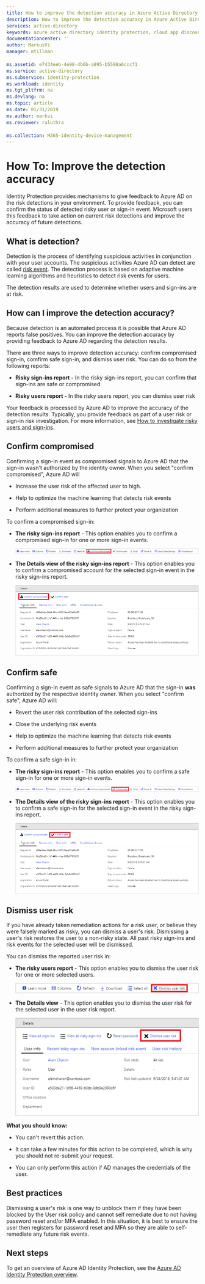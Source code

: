```yaml
---
title: How to improve the detection accuracy in Azure Active Directory Identity Protection (refreshed) | Microsoft Docs
description: How to improve the detection accuracy in Azure Active Directory Identity Protection (refreshed).
services: active-directory
keywords: azure active directory identity protection, cloud app discovery, managing applications, security, risk, risk level, vulnerability, security policy
documentationcenter: ''
author: MarkusVi
manager: mtillman

ms.assetid: e7434eeb-4e98-4b6b-a895-b5598a6cccf1
ms.service: active-directory
ms.subservice: identity-protection
ms.workload: identity
ms.tgt_pltfrm: na
ms.devlang: na
ms.topic: article
ms.date: 01/31/2019
ms.author: markvi
ms.reviewer: raluthra

ms.collection: M365-identity-device-management
---
```


# How To: Improve the detection accuracy 

Identity Protection provides mechanisms to give feedback to Azure AD on the risk detections in your environment. To provide feedback, you can confirm the status of detected risky user or sign-in event. Microsoft users this feedback to take action on current risk detections and improve the accuracy of future detections. 


## What is detection?

Detection is the process of identifying suspicious activities in conjunction with your user accounts. The suspicious activities Azure AD can detect are called [risk event](../reports-monitoring/concept-risk-events.md). 
The detection process is based on adaptive machine learning algorithms and heuristics to detect risk events for users.

The detection results are used to determine whether users and sign-ins are at risk. 


## How can I improve the detection accuracy?

Because detection is an automated process it is possible that Azure AD reports false positives. 
You can improve the detection accuracy by providing feedback to Azure AD regarding the detection results.

There are three ways to improve detection accuracy: confirm compromised sign-in, comfirm safe sign-in, and dismiss user risk. You can do so from the following reports:

- **Risky sign-ins report -** In the risky sign-ins report, you can confirm that sign-ins are safe or compromised

- **Risky users report -** In the risky users report, you can dismiss user risk 

Your feedback is processed by Azure AD to improve the accuracy of the detection results. Typically, you provide feedback as part of a user risk or sign-in risk investigation. For more information, see [How to investigate risky users and sign-ins](howto-investigate-risky-users-signins.md).


## Confirm compromised

Confirming a sign-in event as compromised signals to Azure AD that the sign-in wasn't authorized by the identity owner. When you select "confirm compromised", Azure AD will

- Increase the user risk of the affected user to high.

- Help to optimize the machine learning that detects risk events
 
- Perform additional measures to further protect your organization



To confirm a compromised sign-in:

- **The risky sign-ins report** - This option enables you to confirm a compromised sign-in for one or more sign-in events.

    ![Dismiss user risk](./media/howto-improve-detection-accuracy/07.png)

- **The Details view of the risky sign-ins report** - This option enables you to confirm a compromised account for the selected sign-in event in the risky sign-ins report. 

    ![Dismiss user risk](./media/howto-improve-detection-accuracy/04.png)


 
## Confirm safe


Confirming a sign-in event as safe signals to Azure AD that the sign-in **was** authorized by the respective identity owner. When you select "confirm safe", Azure AD will:

- Revert the user risk contribution of the selected sign-ins

- Close the underlying risk events

- Help to optimize the machine learning that detects risk events

- Perform additional measures to further protect your organization
 

To confirm a safe sign-in in:

- **The risky sign-ins report** - This option enables you to confirm a safe sign-in for one or more sign-in events.

    ![Dismiss user risk](./media/howto-improve-detection-accuracy/08.png)

- **The Details view of the risky sign-ins report** - This option enables you to confirm a safe sign-in for the selected sign-in event in the risky sign-ins report. 

    ![Dismiss user risk](./media/howto-improve-detection-accuracy/05.png)




## Dismiss user risk

If you have already taken remediation actions for a risk user, or believe they were falsely marked as risky, you can dismiss a user's risk. Dismissing a user's risk restores the user to a non-risky state. All past risky sign-ins and risk events for the selected user will be dismissed.


You can dismiss the reported user risk in:

- **The risky users report** - This option enables you to dismiss the user risk for one or more selected users.

    ![Dismiss user risk](./media/howto-improve-detection-accuracy/02.png)

- **The Details view** - This option enables you to dismiss the user risk for the selected user in the user risk report. 

    ![Dismiss user risk](./media/howto-improve-detection-accuracy/01.png)


**What you should know:**

- You can't revert this action.

- It can take a few minutes for this action to be completed, which is why you should not re-submit your request.

- You can only perform this action if AD manages the credentials of the user. 



## Best practices

Dismissing a user's risk is one way to unblock them if they have been blocked by the User risk policy and cannot self remediate due to not having password reset and/or MFA enabled. In this situation, it is best to ensure the user then registers for password reset and MFA so they are able to self-remediate any future risk events.


## Next steps

To get an overview of Azure AD Identity Protection, see the [Azure AD Identity Protection overview](overview-v2.md).


